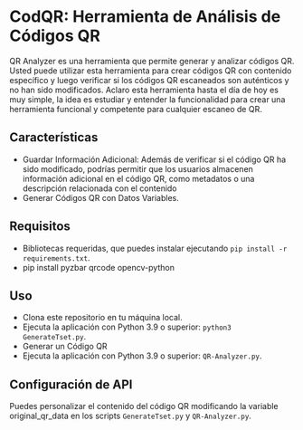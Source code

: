 # CodQR: Herramienta de Análisis de Códigos QR

QR Analyzer es una herramienta que permite generar y analizar códigos QR. Usted puede utilizar esta herramienta para crear códigos QR con contenido específico y luego verificar si los códigos QR escaneados son auténticos y no han sido modificados.
Aclaro esta herramienta hasta el día de hoy es muy simple, la idea es estudiar y entender la funcionalidad para crear una herramienta funcional y competente para cualquier escaneo de QR.

## Características

- Guardar Información Adicional: Además de verificar si el código QR ha sido modificado, podrías permitir que los usuarios almacenen información adicional en el código QR, como metadatos o una descripción relacionada con el contenido
- Generar Códigos QR con Datos Variables.

## Requisitos

- Bibliotecas requeridas, que puedes instalar ejecutando `pip install -r requirements.txt`.
- pip install pyzbar qrcode opencv-python

## Uso

- Clona este repositorio en tu máquina local.
- Ejecuta la aplicación con Python 3.9 o superior: `python3 GenerateTset.py`.
- Generar un Código QR
- Ejecuta la aplicación con Python 3.9 o superior: `QR-Analyzer.py`.

## Configuración de API

Puedes personalizar el contenido del código QR modificando la variable original_qr_data en los scripts `GenerateTset.py` y `QR-Analyzer.py`.
